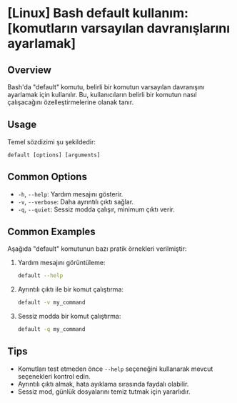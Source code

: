 # [Linux] Bash default kullanım: [komutların varsayılan davranışlarını ayarlamak]

## Overview
Bash'da "default" komutu, belirli bir komutun varsayılan davranışını ayarlamak için kullanılır. Bu, kullanıcıların belirli bir komutun nasıl çalışacağını özelleştirmelerine olanak tanır.

## Usage
Temel sözdizimi şu şekildedir:
```
default [options] [arguments]
```

## Common Options
- `-h`, `--help`: Yardım mesajını gösterir.
- `-v`, `--verbose`: Daha ayrıntılı çıktı sağlar.
- `-q`, `--quiet`: Sessiz modda çalışır, minimum çıktı verir.

## Common Examples
Aşağıda "default" komutunun bazı pratik örnekleri verilmiştir:

1. Yardım mesajını görüntüleme:
   ```bash
   default --help
   ```

2. Ayrıntılı çıktı ile bir komut çalıştırma:
   ```bash
   default -v my_command
   ```

3. Sessiz modda bir komut çalıştırma:
   ```bash
   default -q my_command
   ```

## Tips
- Komutları test etmeden önce `--help` seçeneğini kullanarak mevcut seçenekleri kontrol edin.
- Ayrıntılı çıktı almak, hata ayıklama sırasında faydalı olabilir.
- Sessiz mod, günlük dosyalarını temiz tutmak için yararlıdır.